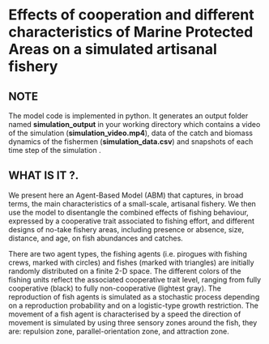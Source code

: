 # Effects of cooperation and different characteristics of Marine Protected Areas on a simulated artisanal fishery

## NOTE 
The model code is implemented in python. It generates an output folder named **simulation_output** in your working directory  which contains a video of the simulation (**simulation_video.mp4**), data of the catch and biomass dynamics of the fishermen (**simulation_data.csv**)  and snapshots of each time step of the simulation . 

## WHAT IS IT ?.

We present here an Agent-Based Model (ABM) that captures, in broad terms, the main characteristics of a small-scale, artisanal fishery. We then use the model to disentangle the combined effects of fishing behaviour, expressed by a cooperative trait associated to fishing effort, and different designs of no-take fishery areas, including presence or absence, size, distance, and age, on fish abundances and catches.

There are two agent types, the fishing agents (i.e. pirogues with fishing crews, marked with circles) and fishes (marked with triangles) are initially randomly distributed on a finite 2-D space. The different colors of the fishing units reflect the associated cooperative trait level, ranging from fully cooperative (black) to fully non-cooperative (lightest gray). The reproduction of fish agents is simulated as a stochastic process depending on a reproduction probability and on a logistic-type growth restriction. The movement of a fish agent is characterised by a speed the direction of movement is simulated by using three sensory zones around the fish, they are: repulsion zone, parallel-orientation zone, and attraction zone.





